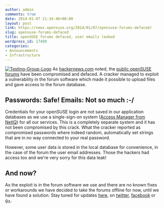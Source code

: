 ```yaml
---
author: admin
comments: true
date: 2014-01-07 21:34:46+00:00
layout: post
link: https://news.opensuse.org/2014/01/07/opensuse-forums-defaced/
slug: opensuse-forums-defaced
title: openSUSE forums defaced, user emails leaked
wordpress_id: 17498
categories:
- Announcements
- Infrastructure
---
```


[![Testing-Group-Logo](//news.opensuse.org/wp-content/uploads/2011/07/Testing-Group-Logo.png)](//news.opensuse.org/wp-content/uploads/2011/07/Testing-Group-Logo.png) As [hackernews.com](//thehackernews.com/2014/01/openSUSE-Forum-Hacked-by-Pakistani-hacker.html#) noted, the [public openSUSE forums](//forums.opensuse.org) have been compromised and defaced. A cracker managed to exploit a vulnerability in the forum software which made it possible to upload files and gave access to the forum database.


## Passwords: Safe! Emails: Not so much :-/


Credentials for your openSUSE login are not saved in our application databases as we use a single-sign-on system ([Access Manager from NetIQ](https://www.netiq.com/products/access-manager/)) for all our services. This is a completely separate system and it has not been compromised by this crack. What the cracker reported as compromised passwords where indeed random, automatically set strings that are in no way connected to your real password.

However, some user data is stored in the local database for convenience, in the case of the forum the user email addresses. Those the hackers had access too and we're very sorry for this data leak!


## And now?


As the exploit is in the forum software we use and there are no known fixes or workarounds we have decided to take the forums offline for now, until we have found a solution. Stay tuned for updates [here](//news.opensuse.org), on [twitter](//twitter.com/openSUSE), [facebook](//www.facebook.com/group.php?gid=2256834487) or [g+](https://plus.google.com/110312141834246266844?prsrc=3).
